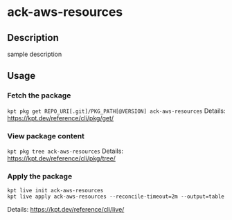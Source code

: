 # ack-aws-resources

## Description
sample description

## Usage

### Fetch the package
`kpt pkg get REPO_URI[.git]/PKG_PATH[@VERSION] ack-aws-resources`
Details: https://kpt.dev/reference/cli/pkg/get/

### View package content
`kpt pkg tree ack-aws-resources`
Details: https://kpt.dev/reference/cli/pkg/tree/

### Apply the package
```
kpt live init ack-aws-resources
kpt live apply ack-aws-resources --reconcile-timeout=2m --output=table
```
Details: https://kpt.dev/reference/cli/live/
